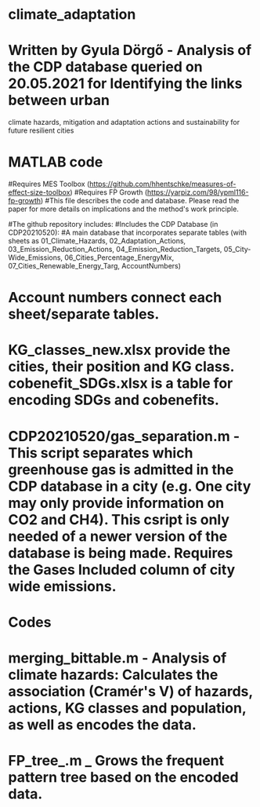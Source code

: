 # climate_adaptation
# Written by Gyula Dörgő - Analysis of the CDP database queried on 20.05.2021 for Identifying the links between urban
climate hazards, mitigation and adaptation actions and
sustainability for future resilient cities
# MATLAB code
#Requires MES Toolbox (https://github.com/hhentschke/measures-of-effect-size-toolbox)
#Requires FP Growth (https://yarpiz.com/98/ypml116-fp-growth)
#This file describes the code and database. Please read the paper for more details on implications and the method's work principle.
 
#The github repository includes:
#Includes the CDP Database (in CDP20210520): 
#A main database that incorporates separate tables (with sheets as 01_Climate_Hazards, 02_Adaptation_Actions, 03_Emission_Reduction_Actions, 04_Emission_Reduction_Targets, 05_City-Wide_Emissions, 06_Cities_Percentage_EnergyMix, 07_Cities_Renewable_Energy_Targ, AccountNumbers)
# Account numbers connect each sheet/separate tables.
# KG_classes_new.xlsx provide the cities, their position and KG class. cobenefit_SDGs.xlsx is a table for encoding SDGs and cobenefits.
# CDP20210520/gas_separation.m - This script separates which greenhouse gas is admitted in the CDP database in a city (e.g. One city may only provide information on CO2 and CH4). This csript is only needed of a newer version of the database is being made. Requires the Gases Included column of city wide emissions.

# Codes
# merging_bittable.m - Analysis of climate hazards: Calculates the association (Cramér's V) of hazards, actions, KG classes and population, as well as encodes the data.
# FP_tree_.m _ Grows the frequent pattern tree based on the encoded data.
